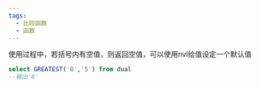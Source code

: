 ```yaml
---
tags:
  - 比较函数
  - 函数
---
```


使用过程中，若括号内有空值，则返回空值，可以使用nvl给值设定一个默认值
```sql
select GREATEST('8','5') from dual
--输出'8'
```

